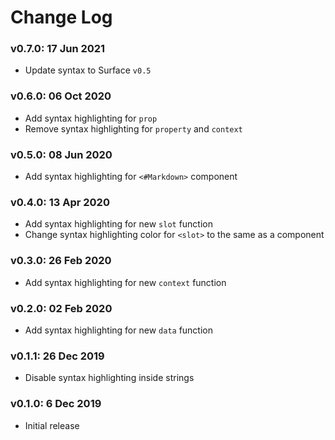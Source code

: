 # Change Log

### v0.7.0: 17 Jun 2021

- Update syntax to Surface `v0.5`

### v0.6.0: 06 Oct 2020

- Add syntax highlighting for `prop`
- Remove syntax highlighting for `property` and `context`

### v0.5.0: 08 Jun 2020

- Add syntax highlighting for `<#Markdown>` component

### v0.4.0: 13 Apr 2020

- Add syntax highlighting for new `slot` function
- Change syntax highlighting color for `<slot>` to the same as a component

### v0.3.0: 26 Feb 2020

- Add syntax highlighting for new `context` function

### v0.2.0: 02 Feb 2020

- Add syntax highlighting for new `data` function

### v0.1.1: 26 Dec 2019

- Disable syntax highlighting inside strings

### v0.1.0: 6 Dec 2019

- Initial release